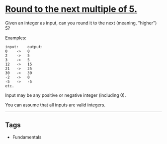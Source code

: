 # [Round to the next multiple of 5.](https://www.codewars.com/kata/55d1d6d5955ec6365400006d)

Given an integer as input, can you round it to the next (meaning, "higher") 5?

Examples:

    input:    output:
    0    ->   0
    2    ->   5
    3    ->   5
    12   ->   15
    21   ->   25
    30   ->   30
    -2   ->   0
    -5   ->   -5
    etc.

Input may be any positive or negative integer (including 0).

You can assume that all inputs are valid integers.

---

## Tags

- Fundamentals
